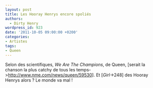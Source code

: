 ```yaml
---
layout: post
title: Les Hooray Henrys encore spoliés
authors:
  - Dirty Henry
wordpress_id: 923
date: '2011-10-05 09:00:00 +0200'
categories:
- Artistes
tags:
- Queen
---
```

Selon des scientifiques, *We Are The Champions*, de Queen, [serait la chanson la plus catchy de tous les temps->http://www.nme.com/news/queen/59530]. Et [*Girl*->248] des Hooray Henrys alors ? Le monde va mal ! 
